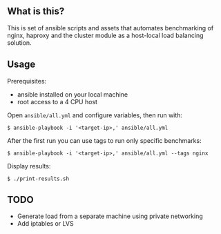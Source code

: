 ## What is this?

This is set of ansible scripts and assets that automates benchmarking of nginx,
haproxy and the cluster module as a host-local load balancing solution.

## Usage

Prerequisites:

- ansible installed on your local machine
- root access to a 4 CPU host

Open `ansible/all.yml` and configure variables, then run with:

```
$ ansible-playbook -i '<target-ip>,' ansible/all.yml
```

After the first run you can use tags to run only specific benchmarks:

```
$ ansible-playbook -i '<target-ip>,' ansible/all.yml --tags nginx
```

Display results:

```
$ ./print-results.sh
```

## TODO

- Generate load from a separate machine using private networking
- Add iptables or LVS

